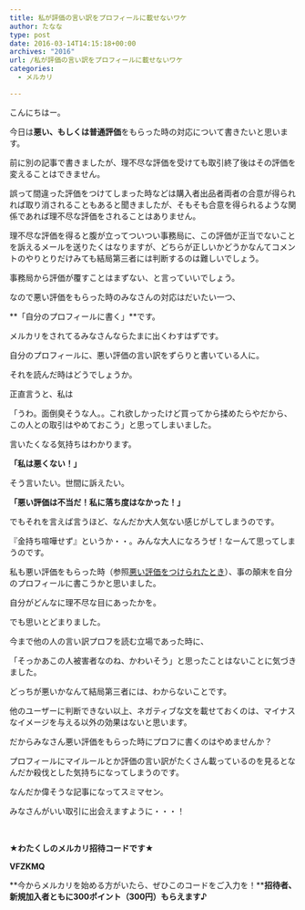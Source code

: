 ```yaml
---
title: 私が評価の言い訳をプロフィールに載せないワケ
author: たなな
type: post
date: 2016-03-14T14:15:18+00:00
archives: "2016"
url: /私が評価の言い訳をプロフィールに載せないワケ
categories:
  - メルカリ

---
```

こんにちはー。
   
今日は**悪い、もしくは普通評価**をもらった時の対応について書きたいと思います。
   
前に別の記事で書きましたが、理不尽な評価を受けても取引終了後はその評価を変えることはできません。
   
誤って間違った評価をつけてしまった時などは購入者出品者両者の合意が得られれば取り消されることもあると聞きましたが、そもそも合意を得られるような関係であれば理不尽な評価をされることはありません。

理不尽な評価を得ると腹が立ってついつい事務局に、この評価が正当でないことを訴えるメールを送りたくはなりますが、どちらが正しいかどうかなんてコメントのやりとりだけみても結局第三者には判断するのは難しいでしょう。
   
事務局から評価が覆すことはまずない、と言っていいでしょう。
   
なので悪い評価をもらった時のみなさんの対応はだいたい一つ、

**「自分のプロフィールに書く」**です。

メルカリをされてるみなさんならたまに出くわすはずです。
   
自分のプロフィールに、悪い評価の言い訳をずらりと書いている人に。
   
それを読んだ時はどうでしょうか。

正直言うと、私は
   
「うわ。面倒臭そうな人。。これ欲しかったけど買ってから揉めたらやだから、この人との取引はやめておこう」と思ってしまいました。

言いたくなる気持ちはわかります。
   
**「私は悪くない！」**

そう言いたい。世間に訴えたい。
   
**「悪い評価は不当だ！私に落ち度はなかった！」**

でもそれを言えば言うほど、なんだか大人気ない感じがしてしまうのです。
   
『金持ち喧嘩せず』というか・・。みんな大人になろうぜ！なーんて思ってしまうのです。
   
私も悪い評価をもらった時（参照<a href="http://www.xqxq.info/悪い評価をつけられたとき" target="_blank" rel="noopener noreferrer">悪い評価をつけられたとき</a>）、事の顛末を自分のプロフィールに書こうかと思いました。

自分がどんなに理不尽な目にあったかを。
   
でも思いとどまりました。
   
今まで他の人の言い訳プロフを読む立場であった時に、
   
「そっかあこの人被害者なのね、かわいそう」と思ったことはないことに気づきました。

どっちが悪いかなんて結局第三者には、わからないことです。
   
他のユーザーに判断できない以上、ネガティブな文を載せておくのは、マイナスなイメージを与える以外の効果はないと思います。

だからみなさん悪い評価をもらった時にプロフに書くのはやめませんか？
   
プロフィールにマイルールとか評価の言い訳がたくさん載っているのを見るとなんだか殺伐とした気持ちになってしまうのです。
   
なんだか偉そうな記事になってスミマセン。

みなさんがいい取引に出会えますように・・・！

&nbsp;

**★わたくしのメルカリ招待コードです★**

**VFZKMQ**

**今からメルカリを始める方がいたら、ぜひこのコードをご入力を！****招待者、新規加入者ともに300ポイント（300円）もらえます♪**